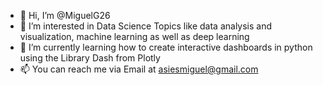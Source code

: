- 👋 Hi, I’m @MiguelG26
- 👀 I’m interested in Data Science Topics like data analysis and visualization, machine learning as well as deep learning
- 🌱 I’m currently learning how to create interactive dashboards in python using the Library Dash from Plotly 
- 📫 You can reach me via Email at asiesmiguel@gmail.com

<!---
MiguelG26/MiguelG26 is a ✨ special ✨ repository because its `README.md` (this file) appears on your GitHub profile.
You can click the Preview link to take a look at your changes.
--->
